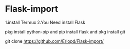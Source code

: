 # Flask-import
1.install Termux
2.You Need install Flask

pkg install python-pip
and
pip install flask
and
pkg install git

git clone https://github.com/Eriopd/Flask-import/

